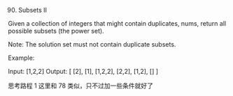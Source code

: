 90. Subsets II

Given a collection of integers that might contain duplicates, nums, return all possible subsets (the power set).

Note: The solution set must not contain duplicate subsets.

Example:

Input: [1,2,2]
Output:
[
[2],
[1],
[1,2,2],
[2,2],
[1,2],
[]
]

思考路程
1 这里和 78 类似，只不过加一些条件就好了

